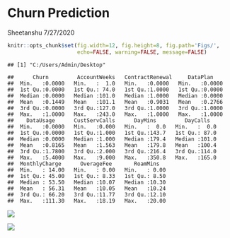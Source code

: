 Churn Prediction
================
Sheetanshu
7/27/2020

``` r
knitr::opts_chunk$set(fig.width=12, fig.height=8, fig.path='Figs/',
                      echo=FALSE, warning=FALSE, message=FALSE)
```

    ## [1] "C:/Users/Admin/Desktop"

    ##      Churn         AccountWeeks   ContractRenewal     DataPlan     
    ##  Min.   :0.0000   Min.   :  1.0   Min.   :0.0000   Min.   :0.0000  
    ##  1st Qu.:0.0000   1st Qu.: 74.0   1st Qu.:1.0000   1st Qu.:0.0000  
    ##  Median :0.0000   Median :101.0   Median :1.0000   Median :0.0000  
    ##  Mean   :0.1449   Mean   :101.1   Mean   :0.9031   Mean   :0.2766  
    ##  3rd Qu.:0.0000   3rd Qu.:127.0   3rd Qu.:1.0000   3rd Qu.:1.0000  
    ##  Max.   :1.0000   Max.   :243.0   Max.   :1.0000   Max.   :1.0000  
    ##    DataUsage      CustServCalls      DayMins         DayCalls    
    ##  Min.   :0.0000   Min.   :0.000   Min.   :  0.0   Min.   :  0.0  
    ##  1st Qu.:0.0000   1st Qu.:1.000   1st Qu.:143.7   1st Qu.: 87.0  
    ##  Median :0.0000   Median :1.000   Median :179.4   Median :101.0  
    ##  Mean   :0.8165   Mean   :1.563   Mean   :179.8   Mean   :100.4  
    ##  3rd Qu.:1.7800   3rd Qu.:2.000   3rd Qu.:216.4   3rd Qu.:114.0  
    ##  Max.   :5.4000   Max.   :9.000   Max.   :350.8   Max.   :165.0  
    ##  MonthlyCharge      OverageFee       RoamMins    
    ##  Min.   : 14.00   Min.   : 0.00   Min.   : 0.00  
    ##  1st Qu.: 45.00   1st Qu.: 8.33   1st Qu.: 8.50  
    ##  Median : 53.50   Median :10.07   Median :10.30  
    ##  Mean   : 56.31   Mean   :10.05   Mean   :10.24  
    ##  3rd Qu.: 66.20   3rd Qu.:11.77   3rd Qu.:12.10  
    ##  Max.   :111.30   Max.   :18.19   Max.   :20.00

![](Figs/unnamed-chunk-2-1.png)<!-- -->

![](Figs/unnamed-chunk-3-1.png)<!-- -->
